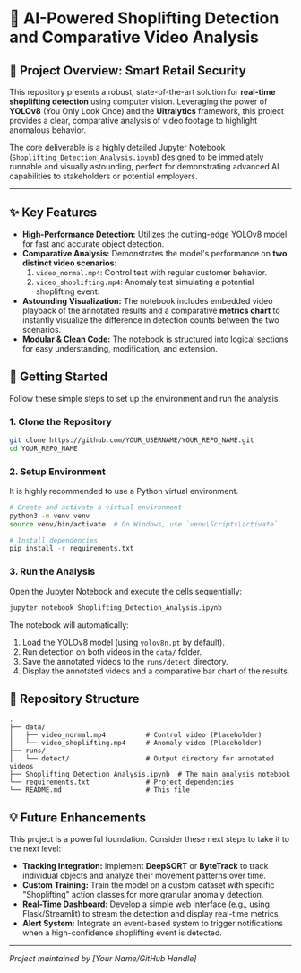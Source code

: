 # 🚨 AI-Powered Shoplifting Detection and Comparative Video Analysis

## 🌟 Project Overview: Smart Retail Security

This repository presents a robust, state-of-the-art solution for **real-time shoplifting detection** using computer vision. Leveraging the power of **YOLOv8** (You Only Look Once) and the **Ultralytics** framework, this project provides a clear, comparative analysis of video footage to highlight anomalous behavior.

The core deliverable is a highly detailed Jupyter Notebook (`Shoplifting_Detection_Analysis.ipynb`) designed to be immediately runnable and visually astounding, perfect for demonstrating advanced AI capabilities to stakeholders or potential employers.

---

## ✨ Key Features

*   **High-Performance Detection:** Utilizes the cutting-edge YOLOv8 model for fast and accurate object detection.
*   **Comparative Analysis:** Demonstrates the model's performance on **two distinct video scenarios**:
    1.  `video_normal.mp4`: Control test with regular customer behavior.
    2.  `video_shoplifting.mp4`: Anomaly test simulating a potential shoplifting event.
*   **Astounding Visualization:** The notebook includes embedded video playback of the annotated results and a comparative **metrics chart** to instantly visualize the difference in detection counts between the two scenarios.
*   **Modular & Clean Code:** The notebook is structured into logical sections for easy understanding, modification, and extension.

## 🚀 Getting Started

Follow these simple steps to set up the environment and run the analysis.

### 1. Clone the Repository

```bash
git clone https://github.com/YOUR_USERNAME/YOUR_REPO_NAME.git
cd YOUR_REPO_NAME
```

### 2. Setup Environment

It is highly recommended to use a Python virtual environment.

```bash
# Create and activate a virtual environment
python3 -m venv venv
source venv/bin/activate  # On Windows, use `venv\Scripts\activate`

# Install dependencies
pip install -r requirements.txt
```

### 3. Run the Analysis

Open the Jupyter Notebook and execute the cells sequentially:

```bash
jupyter notebook Shoplifting_Detection_Analysis.ipynb
```

The notebook will automatically:
1.  Load the YOLOv8 model (using `yolov8n.pt` by default).
2.  Run detection on both videos in the `data/` folder.
3.  Save the annotated videos to the `runs/detect` directory.
4.  Display the annotated videos and a comparative bar chart of the results.

## 📁 Repository Structure

```
.
├── data/
│   ├── video_normal.mp4          # Control video (Placeholder)
│   └── video_shoplifting.mp4     # Anomaly video (Placeholder)
├── runs/
│   └── detect/                   # Output directory for annotated videos
├── Shoplifting_Detection_Analysis.ipynb  # The main analysis notebook
└── requirements.txt              # Project dependencies
└── README.md                     # This file
```

## 💡 Future Enhancements

This project is a powerful foundation. Consider these next steps to take it to the next level:

*   **Tracking Integration:** Implement **DeepSORT** or **ByteTrack** to track individual objects and analyze their movement patterns over time.
*   **Custom Training:** Train the model on a custom dataset with specific "Shoplifting" action classes for more granular anomaly detection.
*   **Real-Time Dashboard:** Develop a simple web interface (e.g., using Flask/Streamlit) to stream the detection and display real-time metrics.
*   **Alert System:** Integrate an event-based system to trigger notifications when a high-confidence shoplifting event is detected.

---
*Project maintained by [Your Name/GitHub Handle]*
